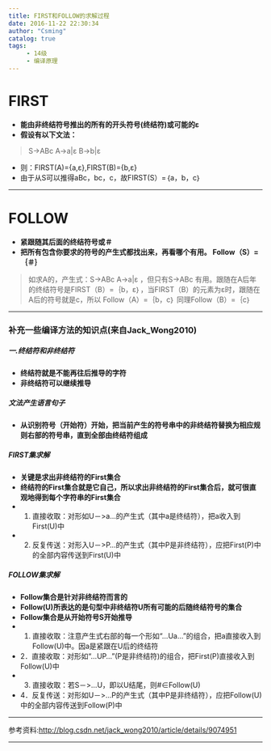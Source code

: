 ```yaml
---
title: FIRST和FOLLOW的求解过程
date: 2016-11-22 22:30:34
author: "Csming"
catalog: true
tags:
     - 14级
     - 编译原理
---
```

# FIRST

* **能由非终结符号推出的所有的开头符号(终结符)或可能的ε**
* **假设有以下文法：**
> S→ABc
> A→a|ε
> B→b|ε
* 则：FIRST(A)={a,ε},FIRST(B)={b,ε}
* 由于从S可以推得aBc，bc，c，故FIRST(S）=｛a，b，c｝
***
# FOLLOW
* **紧跟随其后面的终结符号或＃**
* **把所有包含你要求的符号的产生式都找出来，再看哪个有用。 Follow（S）=｛＃｝**
>如求A的，产生式：S→ABc A→a|ε ，但只有S→ABc 有用。跟随在A后年的终结符号是FIRST（B）=｛b，ε｝，当FIRST（B）的元素为ε时，跟随在A后的符号就是c，所以 Follow（A）=｛b，c｝ 同理Follow（B）=｛c｝
***
### 补充一些编译方法的知识点(来自Jack_Wong2010)
##### 一.终结符和非终结符
* **终结符就是不能再往后推导的字符**
* **非终结符可以继续推导**
##### 文法产生语言句子
* **从识别符号（开始符）开始，把当前产生的符号串中的非终结符替换为相应规则右部的符号串，直到全部由终结符组成**
##### FIRST集求解
* **关键是求出非终结符的First集合**
* **终结符的First集合就是它自己，所以求出非终结符的First集合后，就可很直观地得到每个字符串的First集合**
* 1. 直接收取：对形如U－>a…的产生式（其中a是终结符），把a收入到First(U)中
* 2. 反复传送：对形入U－>P…的产生式（其中P是非终结符），应把First(P)中的全部内容传送到First(U)中

##### FOLLOW集求解
* **Follow集合是针对非终结符而言的**
* **Follow(U)所表达的是句型中非终结符U所有可能的后随终结符号的集合**
* **Follow集合是从开始符号S开始推导**
* 1. 直接收取：注意产生式右部的每一个形如“…Ua…”的组合，把a直接收入到Follow(U)中。因a是紧跟在U后的终结符
* 2．直接收取：对形如“…UP…”(P是非终结符)的组合，把First(P)直接收入到Follow(U)中
* 3. 直接收取：若S－>…U，即以U结尾，则#∈Follow(U)
* 4．反复传送：对形如U－>…P的产生式（其中P是非终结符），应把Follow(U)中的全部内容传送到Follow(P)中
***
参考资料:http://blog.csdn.net/jack_wong2010/article/details/9074951
***